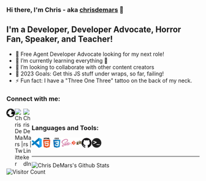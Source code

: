 ### Hi there, I'm Chris - aka [chrisdemars][website] 👋

## I'm a Developer, Developer Advocate, Horror Fan, Speaker, and Teacher!
- 🔭 Free Agent Developer Advocate looking for my next role!
- 🌱 I’m currently learning everything 🤣
- 👯 I’m looking to collaborate with other content creators
- 🥅 2023 Goals: Get this JS stuff under wraps, so far, failing!
- ⚡ Fun fact: I have a "Three One Three" tattoo on the back of my neck.

### Connect with me:

[<img align="left" alt="chrisdemars.com" width="22px" src="https://raw.githubusercontent.com/iconic/open-iconic/master/svg/globe.svg" />][website]
[<img align="left" alt="Chris DeMars | Twitter" width="22px" src="https://cdn.jsdelivr.net/npm/simple-icons@v3/icons/twitter.svg" />][twitter]
[<img align="left" alt="Chris DeMars | LinkedIn" width="22px" src="https://cdn.jsdelivr.net/npm/simple-icons@v3/icons/linkedin.svg" />][linkedin]

<br />

### Languages and Tools:

<img align="left" alt="Visual Studio Code" width="26px" src="https://raw.githubusercontent.com/github/explore/80688e429a7d4ef2fca1e82350fe8e3517d3494d/topics/visual-studio-code/visual-studio-code.png" />
<img align="left" alt="HTML5" width="26px" src="https://raw.githubusercontent.com/github/explore/80688e429a7d4ef2fca1e82350fe8e3517d3494d/topics/html/html.png" />
<img align="left" alt="CSS3" width="26px" src="https://raw.githubusercontent.com/github/explore/80688e429a7d4ef2fca1e82350fe8e3517d3494d/topics/css/css.png" />
<img align="left" alt="Sass" width="26px" src="https://raw.githubusercontent.com/github/explore/80688e429a7d4ef2fca1e82350fe8e3517d3494d/topics/sass/sass.png" />
<img align="left" alt="Git" width="26px" src="https://raw.githubusercontent.com/github/explore/80688e429a7d4ef2fca1e82350fe8e3517d3494d/topics/git/git.png" />
<img align="left" alt="GitHub" width="26px" src="https://raw.githubusercontent.com/github/explore/78df643247d429f6cc873026c0622819ad797942/topics/github/github.png" />
<img align="left" alt="HTML5" width="26px" src="https://raw.githubusercontent.com/github/explore/80688e429a7d4ef2fca1e82350fe8e3517d3494d/topics/terminal/terminal.png" />

<br />
<br />

---

<img align="left" alt="Chris DeMars's Github Stats" src="https://github-readme-stats.vercel.app/api?username=chrisdemars&show_icons=true&hide_border=true" />

[website]: https://chrisdemars.com
[twitter]: https://twitter.com/saltnburnem
[linkedin]: https://linkedin.com/in/chrisdemars
<br />
![Visitor Count](https://profile-counter.glitch.me/{chrisdemars}/count.svg)
